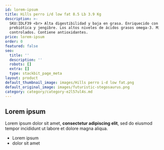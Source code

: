 ```yaml
---
id: lorem-ipsum
title: Hills perro i/d low fat 8.5 Lb 3.9 Kg
description: >-
  SKU:IDLF39 <br> Alta digestibilidad y baja en grasa. Enriquecido con fibra
  prebiótica y jengibre. Los altos niveles de ácidos grasos omega-3. Minerales
  controlados. Contiene antioxidantes.
price: lorem-ipsum
order: 0
featured: false
seo:
  title: ''
  description: ''
  robots: []
  extra: []
  type: stackbit_page_meta
layout: product
default_thumbnail_image: images/Hills perro i-d low fat.png
default_original_image: images/futuristic-stegosaurus.png
category: category/category-e2l57ul4s.md
---
```

## Lorem ipsum

Lorem ipsum dolor sit amet, **consectetur adipiscing elit**, sed do eiusmod tempor incididunt ut labore et dolore magna aliqua.

- Lorem ipsum
- dolor sit amet